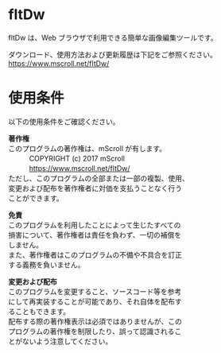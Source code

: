 # fltDw
fltDw は、Web ブラウザで利用できる簡単な画像編集ツールです。  
  
ダウンロード、使用方法および更新履歴は下記をご参照ください。  
https://www.mscroll.net/fltDw/  
  
# 使用条件
以下の使用条件をご確認ください。  
  
__著作権__  
このプログラムの著作権は、mScroll が有します。  
　　　COPYRIGHT (c) 2017 mScroll  
　　　https://www.mscroll.net/fltDw/  
ただし、このプログラムの全部または一部の複製、使用、  
変更および配布を著作権者に対価を支払うことなく行う  
ことができます。  
  
__免責__  
このプログラムを利用したことによって生じたすべての  
損害について、著作権者は責任を負わず、一切の補償を  
しません。  
また、著作権者はこのプログラムの不備や不具合を訂正  
する義務を負いません。  
  
__変更および配布__  
このプログラムを変更すること、ソースコード等を参考  
にして再実装することが可能であり、それ自体を配布す  
ることもできます。  
配布する際の著作権表示は必須ではありませんが、この  
プログラムの著作権を制限したり、誤って認識されるこ  
とがないよう注意してください。
